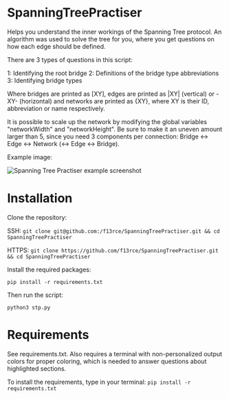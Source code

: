 # SpanningTreePractiser
Helps you understand the inner workings of the Spanning Tree protocol. An algorithm was used to solve the tree for you, where you get questions on how each edge should be defined.

There are 3 types of questions in this script:

1: Identifying the root bridge
2: Definitions of the bridge type abbreviations
3: Identifying bridge types

Where bridges are printed as [XY], edges are printed as |XY| (vertical) or -XY- (horizontal) and networks are printed as {XY}, where XY is their ID, abbreviation or name respectively.

It is possible to scale up the network by modifying the global variables "networkWidth" and "networkHeight". Be sure to make it an uneven amount larger than 5, since you need 3 components per connection: Bridge <-> Edge <-> Network (<-> Edge <-> Bridge).

Example image:

![Spanning Tree Practiser example screenshot](https://raw.githubusercontent.com/f13rce/SpanningTreePractiser/master/STPExample.png)

# Installation

Clone the repository:

SSH: ``git clone git@github.com:/f13rce/SpanningTreePractiser.git && cd SpanningTreePractiser``

HTTPS: ``git clone https://github.com/f13rce/SpanningTreePractiser.git && cd SpanningTreePractiser``

Install the required packages:

``pip install -r requirements.txt``

Then run the script:

``python3 stp.py``

# Requirements

See requirements.txt. Also requires a terminal with non-personalized output colors for proper coloring, which is needed to answer questions about highlighted sections.

To install the requirements, type in your terminal: ``pip install -r requirements.txt``
